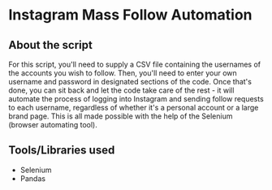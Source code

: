 # Instagram Mass Follow Automation

## About the script
For this script, you'll need to supply a CSV file containing the usernames of the accounts you wish to follow. Then, you'll need to enter your own username and password in designated sections of the code. Once that's done, you can sit back and let the code take care of the rest - it will automate the process of logging into Instagram and sending follow requests to each username, regardless of whether it's a personal account or a large brand page. This is all made possible with the help of the Selenium (browser automating tool).

## Tools/Libraries used
* Selenium
* Pandas
